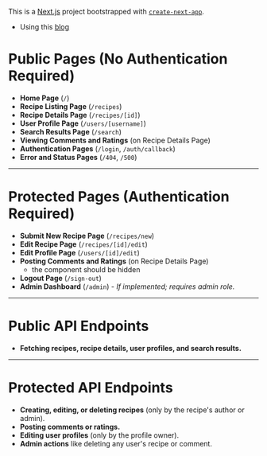 This is a [Next.js](https://nextjs.org) project bootstrapped with [`create-next-app`](https://nextjs.org/docs/app/api-reference/cli/create-next-app).

- Using this [blog](https://dev.to/tigawanna/nextjs13-app-directory-authentication-with-pocketbase-2p6d)

# **Public Pages (No Authentication Required)**

- **Home Page** (`/`)
- **Recipe Listing Page** (`/recipes`)
- **Recipe Details Page** (`/recipes/[id]`)
- **User Profile Page** (`/users/[username]`)
- **Search Results Page** (`/search`)
- **Viewing Comments and Ratings** (on Recipe Details Page)
- **Authentication Pages** (`/login`, `/auth/callback`)
- **Error and Status Pages** (`/404`, `/500`)

---

# **Protected Pages (Authentication Required)**

- **Submit New Recipe Page** (`/recipes/new`)
- **Edit Recipe Page** (`/recipes/[id]/edit`)
- **Edit Profile Page** (`/users/[id]/edit`)
- **Posting Comments and Ratings** (on Recipe Details Page)
    - the component should be hidden
- **Logout Page** (`/sign-out`)
- **Admin Dashboard** (`/admin`) - _If implemented; requires admin role._

---

# **Public API Endpoints**

- **Fetching recipes, recipe details, user profiles, and search results.**

---

# **Protected API Endpoints**

- **Creating, editing, or deleting recipes** (only by the recipe's author or admin).
- **Posting comments or ratings.**
- **Editing user profiles** (only by the profile owner).
- **Admin actions** like deleting any user's recipe or comment.

